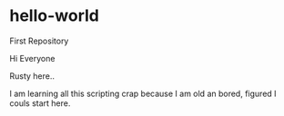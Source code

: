 # hello-world
First Repository

Hi Everyone

Rusty here..

I am learning all this scripting crap because I am old an bored, figured I couls start here.
